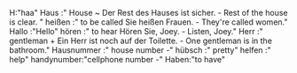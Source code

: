 H:"haa"
Haus :"
House
~
Der Rest des Hauses ist sicher. - Rest of the house is clear.
"
heißen :"
to be called
Sie heißen Frauen. - They're called women."
Hallo :"Hello"
hören :"
to hear
Hören Sie, Joey. - Listen, Joey."
Herr :"
gentleman
+
Ein Herr ist noch auf der Toilette. - One gentleman is in the bathroom."
Hausnummer :" house number -"
hübsch :" pretty"
helfen :" help"
handynumber:"cellphone number -"
Haben:"to have"